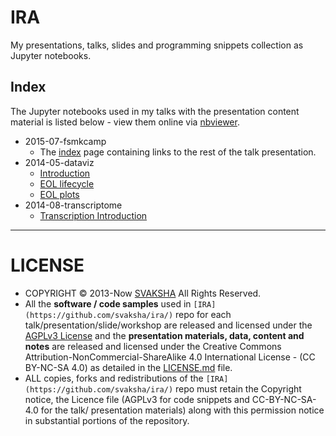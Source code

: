 # IRA

My presentations, talks, slides and programming snippets collection as Jupyter notebooks. 

## Index

The Jupyter notebooks used in my talks with the presentation content material is listed below - view them online via [nbviewer](http://nbviewer.ipython.org/github/svaksha/ira/). 

+ 2015-07-fsmkcamp
   + The [index](http://nbviewer.ipython.org/github/svaksha/ira/blob/master/2015-07-fsmkcamp/00_index.ipynb) page containing links to the rest of the talk presentation.
+ 2014-05-dataviz
   + [Introduction](http://nbviewer.ipython.org/github/svaksha/ira/blob/master/2014-05-dataviz/01_DV_IML_intro.ipynb)
   + [EOL lifecycle](http://nbviewer.ipython.org/github/svaksha/ira/blob/master/2014-05-dataviz/02_DV_EOL_lifecycle.ipynb)
   + [EOL plots](http://nbviewer.ipython.org/github/svaksha/ira/blob/master/2014-05-dataviz/03_DV_EOL_plots.ipynb)
+ 2014-08-transcriptome
   + [Transcription Introduction](http://nbviewer.ipython.org/github/svaksha/ira/blob/master/2014-08-transcriptome/01_transcriptome_intro.ipynb)

----

# LICENSE
+ COPYRIGHT © 2013-Now [SVAKSHA](http://svaksha.com/pages/Bio) All Rights Reserved. 
+ All the __software / code samples__ used in `[IRA](https://github.com/svaksha/ira/)` repo for each talk/presentation/slide/workshop are released and licensed under the [AGPLv3 License](http://www.gnu.org/licenses/agpl.html) and the __presentation materials, data, content and notes__ are released and licensed under the Creative Commons Attribution-NonCommercial-ShareAlike 4.0 International License - (CC BY-NC-SA 4.0) as detailed in the [LICENSE.md](https://github.com/svaksha/ira/blob/master/LICENSE.md) file. 
+ ALL copies, forks and redistributions of the `[IRA](https://github.com/svaksha/ira/)` repo must retain the Copyright notice, the Licence file (AGPLv3 for code snippets and CC-BY-NC-SA-4.0 for the talk/ presentation materials) along with this permission notice in substantial portions of the repository.

